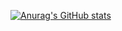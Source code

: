[![Anurag's GitHub stats](https://github-readme-stats.vercel.app/api?username=a-ohshiro&show_icons=true&count_private=true&theme=moltack)](https://github.com/a-ohshiro/github-readme-stats)

<!--
**a-ohshiro/a-ohshiro** is a ✨ _special_ ✨ repository because its `README.md` (this file) appears on your GitHub profile.

Here are some ideas to get you started:

- 🔭 I’m currently working on ...
- 🌱 I’m currently learning ...
- 👯 I’m looking to collaborate on ...
- 🤔 I’m looking for help with ...
- 💬 Ask me about ...
- 📫 How to reach me: ...
- 😄 Pronouns: ...
- ⚡ Fun fact: ...
-->
